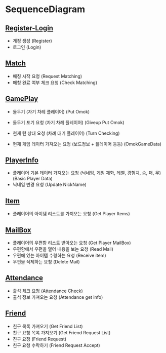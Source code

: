# SequenceDiagram

## [Register-Login](https://github.com/yujinS0/Omok-Game/blob/main/SequenceDiagram/Register-Login.md)
* 계정 생성 (Register)
* 로그인 (Login)

## [Match](https://github.com/yujinS0/Omok-Game/blob/main/SequenceDiagram/Match.md)
* 매칭 시작 요청 (Request Matching)
* 매칭 완료 여부 체크 요청 (Check Matching)


## [GamePlay](https://github.com/yujinS0/Omok-Game/blob/main/SequenceDiagram/GamePlay.md)
* 돌두기 (자기 차례 플레이어) (Put Omok)
* 돌두기 포기 요청 (자기 차례 플레이어) (Giveup Put Omok)
* 현재 턴 상태 요청 (차례 대기 플레이어) (Turn Checking)

* 현재 게임 데이터 가져오는 요청 (보드정보 + 플레이어 등등) (OmokGameData)


## [PlayerInfo](https://github.com/yujinS0/Omok-Game/blob/main/SequenceDiagram/PlayerInfo.md)
* 플레이어 기본 데이터 가져오는 요청  (닉네임, 게임 재화, 레벨, 경험치, 승, 패, 무) (Basic Player Data)
* 닉네임 변경 요청 (Update NickName)

## [Item](https://github.com/yujinS0/Omok-Game/blob/main/SequenceDiagram/Item.md)
* 플레이어의 아이템 리스트를 가져오는 요청 (Get Player Items)

## [MailBox](https://github.com/yujinS0/Omok-Game/blob/main/SequenceDiagram/MailBox.md)
* 플레이어의 우편함 리스트 받아오는 요청 (Get Player MailBox)
* 우편함에서 우편을 열어 내용을 보는 요청 (Read Mail)
* 우편에 있는 아이템 수령하는 요청 (Receive item)
* 우편을 삭제하는 요청 (Delete Mail)

## [Attendance](https://github.com/yujinS0/Omok-Game/blob/main/SequenceDiagram/Attendance.md)
* 출석 체크 요청 (Attendance Check)
* 출석 정보 가져오는 요청 (Attendance get info)

## [Friend](https://github.com/yujinS0/Omok-Game/blob/main/SequenceDiagram/Friend.md)
* 친구 목록 가져오기 (Get Friend List)
* 친구 요청 목록 가져오기 (Get Friend Request List)
* 친구 요청 (Friend Request)
* 친구 요청 수락하기 (Friend Request Accept)
